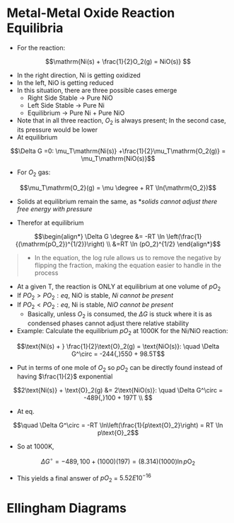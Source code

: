 # Metal-Metal Oxide Reaction Equilibria

- For the reaction:

```math
\mathrm{Ni(s) + \frac{1}{2}O_2(g) = NiO(s)} 
```

- In the right direction, Ni is getting oxidized
- In the left, NiO is getting reduced
- In this situation, there are three possible cases emerge
  - Right Side Stable -> Pure NiO
  - Left Side Stable -> Pure Ni
  - Equilibrium -> Pure Ni + Pure NiO
- Note that in all three reaction, $O_2$ is always present; In the second case, its pressure would be lower 
- At equilibrium

```math
\Delta G =0: \mu_T\mathrm{Ni(s)} +\frac{1}{2}\mu_T\mathrm{O_2(g)} = \mu_T\mathrm{NiO(s)}
```

- For $O_2$ gas:

```math
\mu_T\mathrm{O_2}(g) = \mu \degree + RT \ln(\mathrm{O_2})
```

- Solids at equilibrium remain the same, as **solids cannot adjust there free energy with pressure*

- Therefor at equilibrium

```math
\begin{align*}
\Delta G \degree &= -RT \ln \left(\frac{1}{(\mathrm{pO_2})^{1/2}}\right) \\ &=RT \ln (pO_2)^{1/2} 
\end{align*}
```

> - In the equation, the log rule allows us to remove the negative by flipping the fraction, making the equation easier to handle in the process

- At a given T, the reaction is ONLY at equilibrium at one volume of $pO_2$ 
- If $PO_2 > PO_{2}:eq$, NiO is stable, *Ni cannot be present*
- If $PO_2 < PO_2:eq$, Ni is stable, *NiO cannot be present*
  - Basically, unless $O_2$ is consumed, the $\Delta G$ is stuck where it is as condensed phases cannot adjust there relative stability 
- Example: Calculate the equilibrium $pO_2$ at 1000K for the Ni/NiO reaction:

```math
\text{Ni(s) + } \frac{1}{2}\text{O}_2(g) = \text{NiO(s)}: \quad \Delta G^\circ = -244{,}550 + 98.5T
```

- Put in terms of one mole of $O_2$ so $pO_2$ can be directly found instead of having $\frac{1}{2}$ exponential

```math
2\text{Ni(s)} + \text{O}_2(g) &= 2\text{NiO(s)}: \quad \Delta G^\circ = -489{,}100 + 197T \\

```

- At eq.

```math
\quad \Delta G^\circ = -RT \ln\left(\frac{1}{p\text{O}_2}\right) = RT \ln p\text{O}_2
```

- So at 1000K,

```math
\Delta G^\circ = -489{,}100 + (1000)(197) = (8.314)(1000) \ln p\text{O}_2
```

- This yields a final answer of $pO_2$ = $5.52E10^{-16}$ 

# Ellingham Diagrams